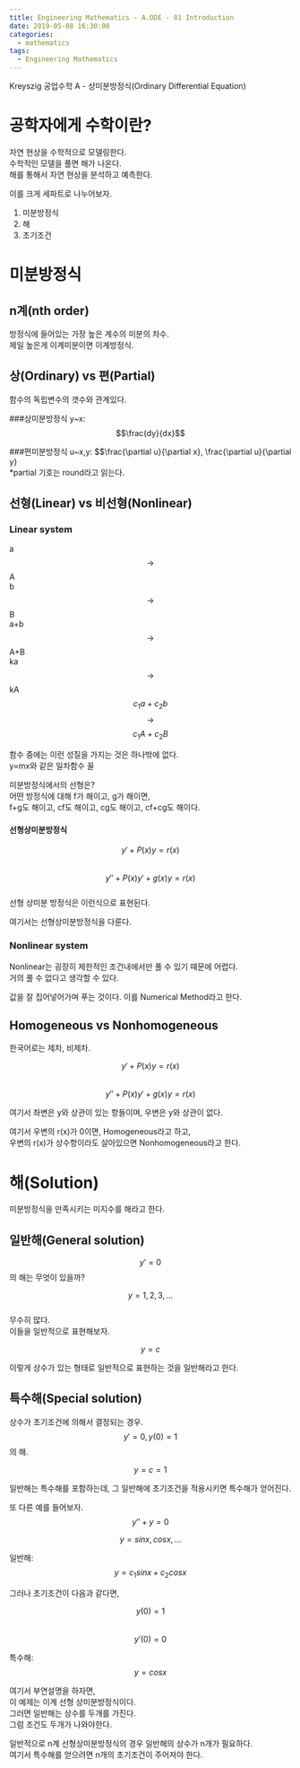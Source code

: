 ```yaml
---
title: Engineering Mathematics - A.ODE - 01 Introduction
date: 2019-05-08 16:30:00
categories:
  - mathematics
tags:
  - Engineering Mathematics
---
```


Kreyszig 공업수학 A - 상미분방정식(Ordinary Differential Equation)

# 공학자에게 수학이란?

자연 현상을 수학적으로 모델링한다.  
수학적인 모델을 풀면 해가 나온다.  
해를 통해서 자연 현상을 분석하고 예측한다.

이를 크게 세파트로 나누어보자.

1. 미분방정식
2. 해
3. 초기조건

# 미분방정식

## n계(nth order)

방정식에 들어있는 가장 높은 계수의 미분의 차수.  
제일 높은게 이계미분이면 이계방정식.

## 상(Ordinary) vs 편(Partial)

함수의 독립변수의 갯수와 관계있다.

###상미분방정식
y~x: $$\frac{dy}{dx}$$

###편미분방정식
u~x,y: \$\$\frac{\partial u}{\partial x}, \frac{\partial u}{\partial y}  
\*partial 기호는 round라고 읽는다.

## 선형(Linear) vs 비선형(Nonlinear)

### Linear system

a $$\rightarrow$$ A  
b $$\rightarrow$$ B  
a+b $$\rightarrow$$ A+B  
ka $$\rightarrow$$ kA  
$$c_1a + c_2b$$ $$\rightarrow$$ $$c_1A + c_2B$$

함수 중에는 이런 성질을 가지는 것은 하나밖에 없다.  
y=mx와 같은 일차함수 꼴

미분방정식에서의 선형은?  
어떤 방정식에 대해 f가 해이고, g가 해이면,  
f+g도 해이고, cf도 해이고, cg도 해이고, cf+cg도 해이다.

#### 선형상미분방정식

$$y' + P(x)y = r(x)$$  
$$y'' + P(x)y'+g(x)y=r(x)$$  
선형 상미분 방정식은 이런식으로 표현된다.

여기서는 선형상미분방정식을 다룬다.

### Nonlinear system

Nonlinear는 굉장히 제한적인 조건내에서만 풀 수 있기 때문에 어렵다.  
거의 풀 수 없다고 생각할 수 있다.

값을 잘 집어넣어가며 푸는 것이다. 이를 Numerical Method라고 한다.

## Homogeneous vs Nonhomogeneous

한국어로는 제차, 비제차.

$$y' + P(x)y = r(x)$$  
$$y'' + P(x)y'+g(x)y=r(x)$$

여기서 좌변은 y와 상관이 있는 항들이며, 우변은 y와 상관이 없다.

여기서 우변의 r(x)가 0이면, Homogeneous라고 하고,  
우변의 r(x)가 상수항이라도 살아있으면 Nonhomogeneous라고 한다.

# 해(Solution)

미분방정식을 만족시키는 미지수를 해라고 한다.

## 일반해(General solution)

$$y'=0$$ 의 해는 무엇이 있을까?

$$y=1,2,3,...$$  
무수히 많다.  
이들을 일반적으로 표현해보자.

$$y=c$$

이렇게 상수가 있는 형태로 일반적으로 표현하는 것을 일반해라고 한다.

## 특수해(Special solution)

상수가 초기조건에 의해서 결정되는 경우.  
$$y'=0, y(0)=1$$ 의 해.

$$y=c=1$$

일반해는 특수해를 포함하는데, 그 일반해에 초기조건을 적용시키면 특수해가 얻어진다.

또 다른 예를 들어보자.  
$$y''+y=0$$

$$y=sinx,cosx,...$$

일반해:  
$$y=c_1 sinx+c_2 cosx$$

그러나 초기조건이 다음과 같다면,

$$y(0)=1$$  
$$y'(0)=0$$

특수해:  
$$y=cosx$$

여기서 부연설명을 하자면,  
이 예제는 이계 선형 상미분방정식이다.  
그러면 일반해는 상수를 두개를 가진다.  
그럼 조건도 두개가 나와야한다.

일반적으로 n계 선형상미분방정식의 경우 일반해의 상수가 n개가 필요하다.  
여기서 특수해를 얻으려면 n개의 초기조건이 주어져야 한다.
